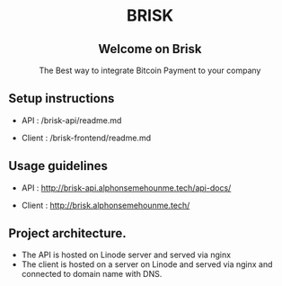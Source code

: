 <h1 style="text-align: center;">BRISK</h1>

<h2 style="text-align: center;">Welcome on Brisk</h2>

<p style="text-align: center;">The Best way to integrate Bitcoin Payment to your company</p>

## Setup instructions

- API : /brisk-api/readme.md

- Client : /brisk-frontend/readme.md

## Usage guidelines

- API : http://brisk-api.alphonsemehounme.tech/api-docs/

- Client : http://brisk.alphonsemehounme.tech/

## Project architecture.

- The API is hosted on Linode server and served via nginx
- The client is hosted on a server on Linode and served via nginx and connected to domain name with DNS.